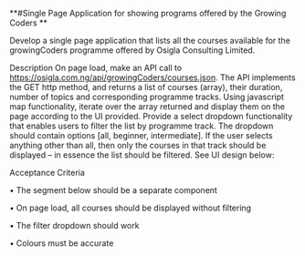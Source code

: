 **#Single Page Application for showing programs offered by the Growing Coders **


Develop a single page application that lists all the courses available for the growingCoders
programme offered by Osigla Consulting Limited.

Description
On page load, make an API call to https://osigla.com.ng/api/growingCoders/courses.json. The API
implements the GET http method, and returns a list of courses (array), their duration, number of
topics and corresponding programme tracks.
Using javascript map functionality, iterate over the array returned and display them on the page
according to the UI provided.
Provide a select dropdown functionality that enables users to filter the list by programme track. The
dropdown should contain options [all, beginner, intermediate]. If the user selects anything other
than all, then only the courses in that track should be displayed – in essence the list should be
filtered. See UI design below:


Acceptance Criteria

• The segment below should be a separate component

• On page load, all courses should be displayed without filtering

• The filter dropdown should work

• Colours must be accurate
